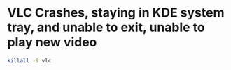 #	VLC Crashes, staying in KDE system tray, and unable to exit, unable to play new video

```bash
killall -9 vlc
```

 